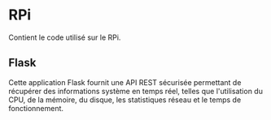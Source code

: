 # RPi
Contient le code utilisé sur le RPi.
## Flask
Cette application Flask fournit une API REST sécurisée permettant de récupérer des informations système en temps réel, telles que l'utilisation du CPU, de la mémoire, du disque, les statistiques réseau et le temps de fonctionnement.